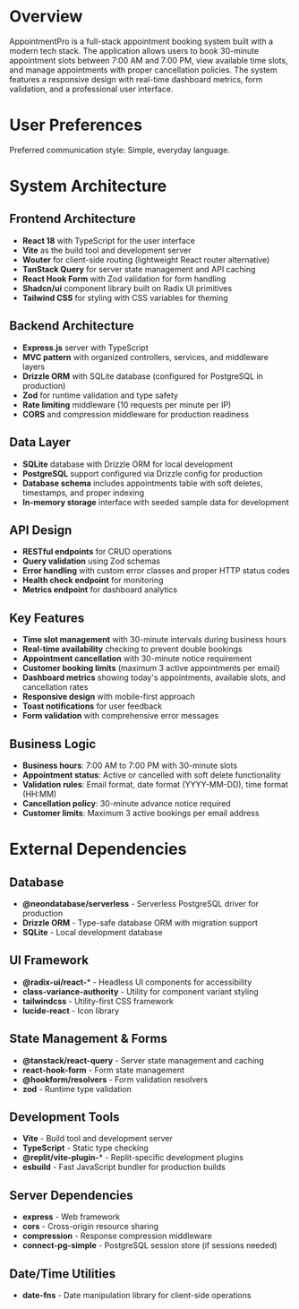 # Overview

AppointmentPro is a full-stack appointment booking system built with a modern tech stack. The application allows users to book 30-minute appointment slots between 7:00 AM and 7:00 PM, view available time slots, and manage appointments with proper cancellation policies. The system features a responsive design with real-time dashboard metrics, form validation, and a professional user interface.

# User Preferences

Preferred communication style: Simple, everyday language.

# System Architecture

## Frontend Architecture
- **React 18** with TypeScript for the user interface
- **Vite** as the build tool and development server
- **Wouter** for client-side routing (lightweight React router alternative)
- **TanStack Query** for server state management and API caching
- **React Hook Form** with Zod validation for form handling
- **Shadcn/ui** component library built on Radix UI primitives
- **Tailwind CSS** for styling with CSS variables for theming

## Backend Architecture
- **Express.js** server with TypeScript
- **MVC pattern** with organized controllers, services, and middleware layers
- **Drizzle ORM** with SQLite database (configured for PostgreSQL in production)
- **Zod** for runtime validation and type safety
- **Rate limiting** middleware (10 requests per minute per IP)
- **CORS** and compression middleware for production readiness

## Data Layer
- **SQLite** database with Drizzle ORM for local development
- **PostgreSQL** support configured via Drizzle config for production
- **Database schema** includes appointments table with soft deletes, timestamps, and proper indexing
- **In-memory storage** interface with seeded sample data for development

## API Design
- **RESTful endpoints** for CRUD operations
- **Query validation** using Zod schemas
- **Error handling** with custom error classes and proper HTTP status codes
- **Health check endpoint** for monitoring
- **Metrics endpoint** for dashboard analytics

## Key Features
- **Time slot management** with 30-minute intervals during business hours
- **Real-time availability** checking to prevent double bookings
- **Appointment cancellation** with 30-minute notice requirement
- **Customer booking limits** (maximum 3 active appointments per email)
- **Dashboard metrics** showing today's appointments, available slots, and cancellation rates
- **Responsive design** with mobile-first approach
- **Toast notifications** for user feedback
- **Form validation** with comprehensive error messages

## Business Logic
- **Business hours**: 7:00 AM to 7:00 PM with 30-minute slots
- **Appointment status**: Active or cancelled with soft delete functionality
- **Validation rules**: Email format, date format (YYYY-MM-DD), time format (HH:MM)
- **Cancellation policy**: 30-minute advance notice required
- **Customer limits**: Maximum 3 active bookings per email address

# External Dependencies

## Database
- **@neondatabase/serverless** - Serverless PostgreSQL driver for production
- **Drizzle ORM** - Type-safe database ORM with migration support
- **SQLite** - Local development database

## UI Framework
- **@radix-ui/react-*** - Headless UI components for accessibility
- **class-variance-authority** - Utility for component variant styling
- **tailwindcss** - Utility-first CSS framework
- **lucide-react** - Icon library

## State Management & Forms
- **@tanstack/react-query** - Server state management and caching
- **react-hook-form** - Form state management
- **@hookform/resolvers** - Form validation resolvers
- **zod** - Runtime type validation

## Development Tools
- **Vite** - Build tool and development server
- **TypeScript** - Static type checking
- **@replit/vite-plugin-*** - Replit-specific development plugins
- **esbuild** - Fast JavaScript bundler for production builds

## Server Dependencies
- **express** - Web framework
- **cors** - Cross-origin resource sharing
- **compression** - Response compression middleware
- **connect-pg-simple** - PostgreSQL session store (if sessions needed)

## Date/Time Utilities
- **date-fns** - Date manipulation library for client-side operations